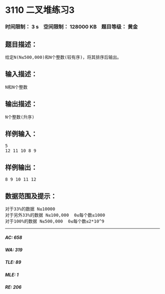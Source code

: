 # 3110 二叉堆练习3   
### 时间限制： 3 s&nbsp;&nbsp;&nbsp;&nbsp;空间限制： 128000 KB&nbsp;&nbsp;&nbsp;&nbsp;题目等级： 黄金  
## 题目描述：  

<pre>
给定N(N≤500,000)和N个整数(较有序)，将其排序后输出。
</pre>
  
  
## 输入描述：  

<pre>
N和N个整数
</pre>
  
  
## 输出描述：  

<pre>
N个整数(升序)
</pre>
  
  
## 样例输入：  

<pre>
5
12 11 10 8 9
</pre>
  
  
## 样例输出：  

<pre>
8 9 10 11 12
</pre>
  
  
## 数据范围及提示：  

<pre>
对于33%的数据 N≤10000
对于另外33%的数据 N≤100,000  0≤每个数≤1000
对于100%的数据 N≤500,000  0≤每个数≤2*10^9
</pre>
  
  
***  

##### AC: 658  
##### WA: 319  
##### TLE: 89  
##### MLE: 1  
##### RE: 206  
